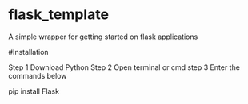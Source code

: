 # flask_template
A simple wrapper for getting started on flask applications

#Installation

Step 1 Download Python
Step 2 Open terminal or cmd 
step 3 Enter the commands below

pip install Flask
